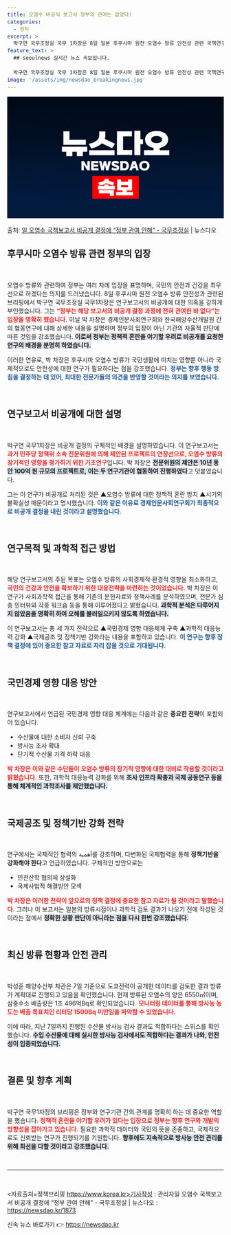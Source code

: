 ```yaml
---
title: 오염수 비공식 보고서 정부의 관여는 없었다!
categories:
  - 정치
excerpt: >
  박구연 국무조정실 국무 1차장은 8일 일본 후쿠시마 원전 오염수 방류 안전성 관련 국책연구기관 연구보고서 비…
feature_text: >
  ## seoulnews 실시간 뉴스 속보입니다.

  박구연 국무조정실 국무 1차장은 8일 일본 후쿠시마 원전 오염수 방류 안전성 관련 국책연구기관 연구보고서 비…
image: '/assets/img/newsdao_breakingnews.jpg'
---
```


![뉴스다오 속보](/assets/img/newsdao_breakingnews.jpg)

<p>출처: <a href="https://newsdao.kr/1873" rel="dofollow">일 오염수 국책보고서 비공개 결정에 “정부 관여 안해” - 국무조정실</a> | 뉴스다오</p>

<h2 data-ke-size="size26">후쿠시마 오염수 방류 관련 정부의 입장</h2>

<p data-ke-size="size16">&nbsp;</p>

오염수 방류와 관련하여 정부는 여러 차례 입장을 표명하며, 국민의 안전과 건강을 최우선으로 하겠다는 의지를 드러냈습니다. 8일 후쿠시마 원전 오염수 방류 안전성과 관련된 브리핑에서 박구연 국무조정실 국무1차장은 연구보고서의 비공개에 대한 의혹을 강하게 부인했습니다. 그는 <b><span style="color: #ee2323;">“정부는 해당 보고서의 비공개 결정 과정에 전혀 관여한 바 없다”는 입장을 명확히 했습니다.</span></b> 이날 박 차장은 경제인문사회연구회와 한국해양수산개발원 간의 협동연구에 대해 상세한 내용을 설명하며 정부의 입장이 아닌 기관의 자율적 판단에 따른 것임을 강조했습니다. <b><span style="background-color: #21538527;">이로써 정부는 정책적 혼란을 야기할 우려로 비공개를 요청한 연구의 배경을 분명히 하였습니다.</span></b>

이러한 연유로, 박 차장은 후쿠시마 오염수 방류가 국민생활에 미치는 영향뿐 아니라 국제적으로도 안전성에 대한 연구가 필요하다는 점을 강조했습니다. <b><span style="color: #1a5490;">정부는 향후 행동 방침을 결정하는 데 있어, 최대한 전문가들의 의견을 반영할 것이라는 의지를 보였습니다.</span></b>

<p data-ke-size="size16">&nbsp;</p>

<h2 data-ke-size="size26">연구보고서 비공개에 대한 설명</h2>

<p data-ke-size="size16">&nbsp;</p>

박구연 국무1차장은 비공개 결정의 구체적인 배경을 설명하였습니다. 이 연구보고서는 <b><span style="color: #ee2323;">과거 민주당 정책위 소속 전문위원에 의해 제안된 프로젝트의 연장선으로, 오염수 방류의 장기적인 영향을 평가하기 위한 기초연구</span></b>입니다. 박 차장은 <b><span style="background-color: #21538527;">전문위원의 제안은 10년 동안 100억 원 규모의 프로젝트로, 이는 두 연구기관이 협동하여 진행하였다</span></b>고 덧붙였습니다.

그는 이 연구가 비공개로 처리된 것은 ▲오염수 방류에 대한 정책적 혼란 방지 ▲시기의 불확실성 때문이라고 명시했습니다. <b><span style="color: #1a5490;">이와 같은 이유로 경제인문사회연구회가 최종적으로 비공개 결정을 내린 것이라고 설명했습니다.</span></b>

<p data-ke-size="size16">&nbsp;</p>

<h2 data-ke-size="size26">연구목적 및 과학적 접근 방법</h2>

<p data-ke-size="size16">&nbsp;</p>

해당 연구보고서의 주된 목표는 오염수 방류의 사회경제적·환경적 영향을 최소화하고, <b><span style="color: #ee2323;">국민의 건강과 안전을 확보하기 위한 대응전략을 마련하는 것이었습니다.</span></b> 박 차장은 이 연구가 사회과학적 접근을 통해 기존의 문헌자료와 정책사례를 분석하였으며, 전문가 심층 인터뷰와 각종 워크숍 등을 통해 이루어졌다고 밝혔습니다. <b><span style="background-color: #21538527;">과학적 분석은 다루어지지 않았음을 명확히 하여 오해를 불러일으키지 않도록 하였습니다.</span></b>

이 연구보고서는 총 세 가지 전략으로 ▲국민경제 영향 대응체계 구축 ▲과학적 대응능력 강화 ▲국제공조 및 정책기반 강화라는 내용을 포함하고 있습니다. <b><span style="color: #1a5490;">이 연구는 향후 정책 결정에 있어 중요한 참고 자료로 자리 잡을 것으로 기대됩니다.</span></b>

<p data-ke-size="size16">&nbsp;</p>

<h2 data-ke-size="size26">국민경제 영향 대응 방안</h2>

<p data-ke-size="size16">&nbsp;</p>

연구보고서에서 언급된 국민경제 영향 대응 체계에는 다음과 같은 <b>중요한 전략</b>이 포함되어 있습니다. 

<ul>
    <li>수산물에 대한 소비자 신뢰 구축</li>
    <li>방사능 조사 확대</li>
    <li>단기적 수산물 가격 하락 대응</li>
</ul>

<b><span style="color: #ee2323;">박 차장은 이와 같은 수단들이 오염수 방류의 장기적 영향에 대한 대비로 작용할 것이라고 밝혔습니다.</span></b> 또한, 과학적 대응능력 강화를 위해 <b><span style="background-color: #21538527;">조사 인프라 확충과 국제 공동연구 등을 통해 체계적인 과학조사를 제안했습니다.</span></b>

<p data-ke-size="size16">&nbsp;</p>

<h2 data-ke-size="size26">국제공조 및 정책기반 강화 전략</h2>

<p data-ke-size="size16">&nbsp;</p>

연구에서는 국제적인 협력의 أهمية를 강조하며, 다변화된 국제협력을 통해 <b>정책기반을 강화해야 한다</b>고 언급하였습니다. 구체적인 방안으로는 

<ul>
    <li>민관산학 협의체 상설화</li>
    <li>국제사법적 해결방안 모색</li>
</ul>

<b><span style="color: #ee2323;">박 차장은 이러한 전략이 앞으로의 정책 결정에 중요한 참고 자료가 될 것이라고 말했습니다.</span></b> 그러나 이 보고서는 일본의 방류시점이나 과학적 검토 결과가 나오기 전에 작성된 것이라는 점에서 <b><span style="background-color: #21538527;">정확한 상황 판단이 아니라는 점을 다시 한번 강조했습니다.</span></b>

<p data-ke-size="size16">&nbsp;</p>

<h2 data-ke-size="size26">최신 방류 현황과 안전 관리</h2>

<p data-ke-size="size16">&nbsp;</p>

박성훈 해양수산부 차관은 7일 기준으로 도쿄전력이 공개한 데이터를 검토한 결과 방류가 계획대로 진행되고 있음을 확인했습니다. 현재 방류된 오염수의 양은 6550㎥이며, 삼중수소 배출량은 1조 496억Bq로 확인되었습니다. <b><span style="color: #ee2323;">모니터링 데이터를 통해 방사능 농도는 배출 목표치인 리터당 1500Bq 미만임을 파악할 수 있었습니다.</span></b> 

이에 따라, 지난 7일까지 진행된 수산물 방사능 검사 결과도 적합하다는 스위스를 확인했습니다. <b><span style="background-color: #21538527;">수입 수산물에 대해 실시한 방사능 검사에서도 적합하다는 결과가 나와, 안전성이 입증되었습니다.</span></b>

<p data-ke-size="size16">&nbsp;</p>

<h2 data-ke-size="size26">결론 및 향후 계획</h2>

<p data-ke-size="size16">&nbsp;</p>

박구연 국무1차장의 브리핑은 정부와 연구기관 간의 관계를 명확히 하는 데 중요한 역할을 했습니다. <b><span style="color: #ee2323;">정책적 혼란을 야기할 우려가 있다는 입장으로 정부는 향후 연구와 개발의 방향성을 잡아가고 있습니다.</span></b> 필요한 과학적 데이터와 국민의 뜻을 존중하고, 국제적으로도 신뢰받는 연구가 진행되기를 기원합니다. <b><span style="background-color: #21538527;">향후에도 지속적으로 방사능 안전 관리를 위해 최선을 다할 것이라고 강조했습니다.</span></b>

<p data-ke-size="size16">&nbsp;</p>

<hr>

<p data-ke-size="size16">&nbsp;</p>

<자료출처=정책브리핑 https://www.korea.kr>기사작성 : 관리자일 오염수 국책보고서 비공개 결정에 “정부 관여 안해” - 국무조정실 | 뉴스다오  : https://newsdao.kr/1873 

신속 뉴스 바로가기 👉 <a href="https://newsdao.kr" rel="dofollow">https://newsdao.kr</a>


